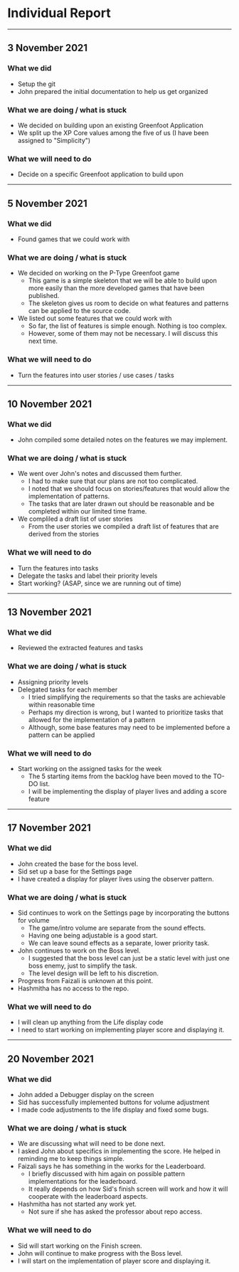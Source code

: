 # Individual Report

---

## 3 November 2021

### What we did

- Setup the git
- John prepared the initial documentation to help us get organized

### What we are doing / what is stuck

- We decided on building upon an existing Greenfoot Application
- We split up the XP Core values among the five of us (I have been assigned to "Simplicity")
  
### What we will need to do

- Decide on a specific Greenfoot application to build upon

---

## 5 November 2021

### What we did

- Found games that we could work with

### What we are doing / what is stuck

- We decided on working on the P-Type Greenfoot game
  - This game is a simple skeleton that we will be able to build upon more easily than the more developed games that have been published.
  - The skeleton gives us room to decide on what features and patterns can be applied to the source code. 
- We listed out some features that we could work with
  - So far, the list of features is simple enough. Nothing is too complex.
  - However, some of them may not be necessary. I will discuss this next time. 
  
### What we will need to do

- Turn the features into user stories / use cases / tasks

---

## 10 November 2021

### What we did

- John compiled some detailed notes on the features we may implement.

### What we are doing / what is stuck

- We went over John's notes and discussed them further.
  - I had to make sure that our plans are not too complicated.
  - I noted that we should focus on stories/features that would allow the implementation of patterns.
  - The tasks that are later drawn out should be reasonable and be completed within our limited time frame.
- We compliled a draft list of user stories
  - From the user stories we compiled a draft list of features that are derived from the stories

### What we will need to do

- Turn the features into tasks
- Delegate the tasks and label their priority levels
- Start working? (ASAP, since we are running out of time)

---

## 13 November 2021

### What we did

- Reviewed the extracted features and tasks

### What we are doing / what is stuck

- Assigning priority levels
- Delegated tasks for each member
  - I tried simplifying the requirements so that the tasks are achievable within reasonable time
  - Perhaps my direction is wrong, but I wanted to prioritize tasks that allowed for the implementation of a pattern
  - Although, some base features may need to be implemented before a pattern can be applied

### What we will need to do

- Start working on the assigned tasks for the week
  - The 5 starting items from the backlog have been moved to the TO-DO list.
  - I will be implementing the display of player lives and adding a score feature

---

## 17 November 2021

### What we did

- John created the base for the boss level. 
- Sid set up a base for the Settings page
- I have created a display for player lives using the observer pattern.

### What we are doing / what is stuck

- Sid continues to work on the Settings page by incorporating the buttons for volume
  - The game/intro volume are separate from the sound effects. 
  - Having one being adjustable is a good start.
  - We can leave sound effects as a separate, lower priority task.
- John continues to work on the Boss level.
  - I suggested that the boss level can just be a static level with just one boss enemy, just to simplify the task.
  - The level design will be left to his discretion. 
- Progress from Faizali is unknown at this point.
- Hashmitha has no access to the repo.

### What we will need to do

- I will clean up anything from the Life display code
- I need to start working on implementing player score and displaying it.

---

## 20 November 2021

### What we did

- John added a Debugger display on the screen
- Sid has successfully implemented buttons for volume adjustment
- I made code adjustments to the life display and fixed some bugs.

### What we are doing / what is stuck

- We are discussing what will need to be done next.
- I asked John about specifics in implementing the score. He helped in reminding me to keep things simple. 
- Faizali says he has something in the works for the Leaderboard.
  - I briefly discussed with him again on possible pattern implementations for the leaderboard.
  - It really depends on how Sid's finish screen will work and how it will cooperate with the leaderboard aspects.
- Hashmitha has not started any work yet.
  - Not sure if she has asked the professor about repo access.

### What we will need to do

- Sid will start working on the Finish screen.
- John will continue to make progress with the Boss level.
- I will start on the implementation of player score and displaying it.
